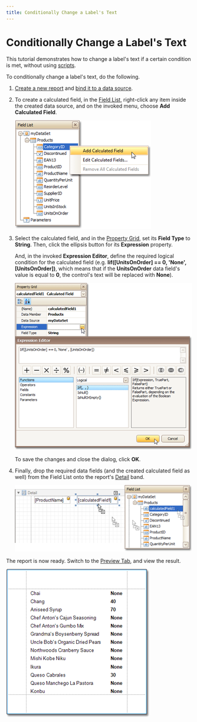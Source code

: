 ```yaml
---
title: Conditionally Change a Label's Text
---
```

# Conditionally Change a Label's Text
This tutorial demonstrates how to change a label's text if a certain condition is met, without using [scripts](../miscellaneous/handle-events-via-scripts.md).

To conditionally change a label's text, do the following.
1. [Create a new report](../basic-operations/create-a-new-report.md) and [bind it to a data source](../binding-a-report-to-data.md).
2. To create a calculated field, in the [Field List](../../report-designer-reference/report-designer-ui/field-list.md), right-click any item inside the created data source, and on the invoked menu, choose **Add Calculated Field**.
	
	![RD_HowTo_CalculatedField_0](../../../../../images/img8465.png)
3. Select the calculated field, and in the [Property Grid](../../report-designer-reference/report-designer-ui/property-grid.md), set its **Field Type** to **String**. Then, click the ellipsis button for its **Expression** property.
	
	And, in the invoked **Expression Editor**, define the required logical condition for the calculated field (e.g. **Iif([UnitsOnOrder] == 0, 'None', [UnitsOnOrder])**, which means that if the **UnitsOnOrder** data field's value is equal to **0**, the control's text will be replaced with **None**).
	
	![RD_HowTo_ChangeText_0](../../../../../images/img8880.png)
	
	To save the changes and close the dialog, click **OK**.
4. Finally, drop the required data fields (and the created calculated field as well) from the Field List onto the report's [Detail](../../report-designer-reference/report-bands/detail-band.md) band.
	
	![RD_HowTo_ChangeText_1](../../../../../images/img8881.png)

The report is now ready. Switch to the [Preview Tab](../../report-designer-reference/report-designer-ui/preview-tab.md), and view the result.

![RD_HowTo_ChangeText_2](../../../../../images/img8882.png)